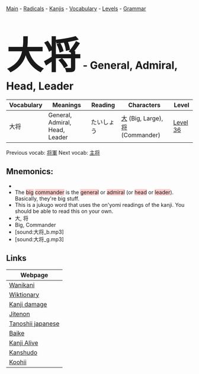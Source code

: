 <style> bigfont {font-size: 100px}</style>
[Main](../README.md) -
[Radicals](../radicals.md) -
[Kanjis](../kanjis.md) -
[Vocabulary](../vocabulary.md) -
[Levels](../levels.md) -
[Grammar](../grammar.md)
# <bigfont> 大将</bigfont> - General, Admiral, Head, Leader 

| Vocabulary | Meanings | Reading | Characters | Level |
| --- | --- | --- | --- | --- |
| 大将 | General, Admiral, Head, Leader | たいしょう |  [大](../kanjis/大.md) (Big, Large), [将](../kanjis/将.md) (Commander) | [Level 36](../levels/wk_level36.md) |

Previous vocab: [将軍](将軍.md) Next vocab: [主将](主将.md) 

## Mnemonics:

* 
* The <span style="background-color:#ffcccb"> big</span> <span style="background-color:#ffcccb"> commander</span> is the <span style="background-color:#ffcccb"> general</span> or <span style="background-color:#ffcccb"> admiral</span> (or <span style="background-color:#ffcccb"> head</span> or <span style="background-color:#ffcccb"> leader</span>). Basically, they're big stuff.
* This is a jukugo word that uses the on'yomi readings of the kanji. You should be able to read this on your own.
* 大, 将
* Big, Commander
* [sound:大将_b.mp3]
* [sound:大将_g.mp3]


## Links 

| Webpage |
| --- |
| [Wanikani          ](https://www.wanikani.com/kanji/大将) |
| [Wiktionary        ](https://en.wiktionary.org/wiki/大将) |
| [Kanji damage      ](http://www.kanjidamage.com/kanji/search?utf8=✓&q=大将) |
| [Jitenon           ](https://jitenon.com/kanji/大将) |
| [Tanoshii japanese ](https://www.tanoshiijapanese.com/dictionary/kanji.cfm?k=大将) |
| [Baike             ](https://baike.baidu.com/item/大将) |
| [Kanji Alive       ](https://app.kanjialive.com/大将) |
| [Kanshudo          ](https://www.kanshudo.com/searchmn?q=大将) |
| [Koohii            ](https://kanji.koohii.com/study/kanji/大将) |
